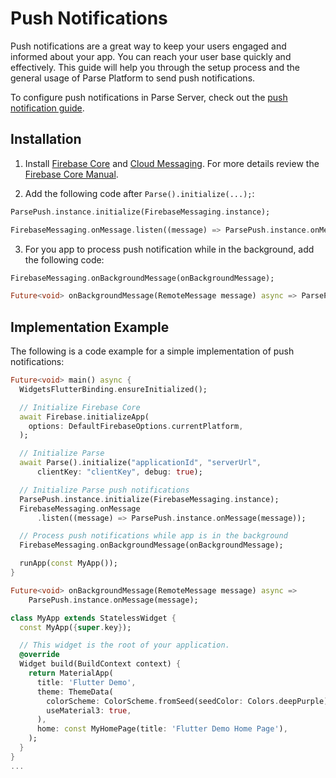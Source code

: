 # Push Notifications

Push notifications are a great way to keep your users engaged and informed about your app. You can reach your user base quickly and effectively. This guide will help you through the setup process and the general usage of Parse Platform to send push notifications.

To configure push notifications in Parse Server, check out the [push notification guide](https://docs.parseplatform.org/parse-server/guide/#push-notifications).

## Installation

1. Install [Firebase Core](https://firebase.flutter.dev/docs/overview) and [Cloud Messaging](https://firebase.flutter.dev/docs/messaging/overview). For more details review the [Firebase Core Manual](https://firebase.flutter.dev/docs/manual-installation/).

2. Add the following code after `Parse().initialize(...);`:

```dart
ParsePush.instance.initialize(FirebaseMessaging.instance);

FirebaseMessaging.onMessage.listen((message) => ParsePush.instance.onMessage(message));
```

3. For you app to process push notification while in the background, add the following code:
```dart
FirebaseMessaging.onBackgroundMessage(onBackgroundMessage);
```

```dart
Future<void> onBackgroundMessage(RemoteMessage message) async => ParsePush.instance.onMessage(message);
```

## Implementation Example

The following is a code example for a simple implementation of push notifications:

```dart
Future<void> main() async {
  WidgetsFlutterBinding.ensureInitialized();

  // Initialize Firebase Core
  await Firebase.initializeApp(
    options: DefaultFirebaseOptions.currentPlatform,
  );

  // Initialize Parse
  await Parse().initialize("applicationId", "serverUrl",
      clientKey: "clientKey", debug: true);

  // Initialize Parse push notifications
  ParsePush.instance.initialize(FirebaseMessaging.instance);
  FirebaseMessaging.onMessage
      .listen((message) => ParsePush.instance.onMessage(message));

  // Process push notifications while app is in the background
  FirebaseMessaging.onBackgroundMessage(onBackgroundMessage);

  runApp(const MyApp());
}

Future<void> onBackgroundMessage(RemoteMessage message) async =>
    ParsePush.instance.onMessage(message);

class MyApp extends StatelessWidget {
  const MyApp({super.key});

  // This widget is the root of your application.
  @override
  Widget build(BuildContext context) {
    return MaterialApp(
      title: 'Flutter Demo',
      theme: ThemeData(
        colorScheme: ColorScheme.fromSeed(seedColor: Colors.deepPurple),
        useMaterial3: true,
      ),
      home: const MyHomePage(title: 'Flutter Demo Home Page'),
    );
  }
}
...
```
